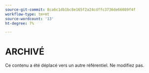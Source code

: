 ```yaml
---
source-git-commit: 8ca6c1db1bc8e165f2a24cdffc3736de66089f4f
workflow-type: tm+mt
source-wordcount: '13'
ht-degree: 7%

---
```

# ARCHIVÉ

Ce contenu a été déplacé vers un autre référentiel. Ne modifiez pas.
